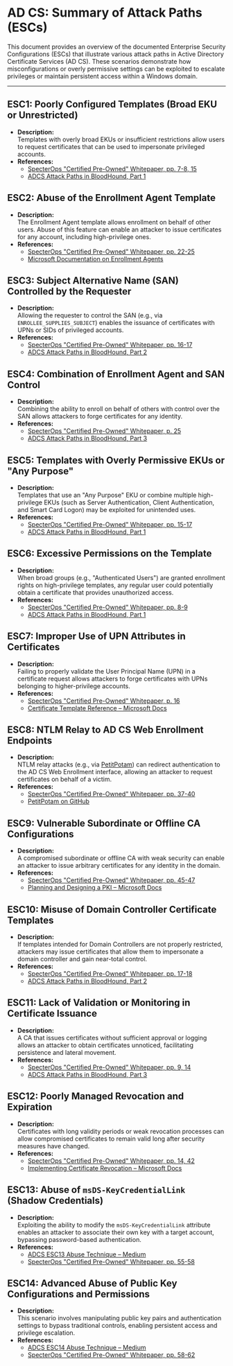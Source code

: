 # AD CS: Summary of Attack Paths (ESCs)

This document provides an overview of the documented Enterprise Security Configurations (ESCs) that illustrate various attack paths in Active Directory Certificate Services (AD CS). These scenarios demonstrate how misconfigurations or overly permissive settings can be exploited to escalate privileges or maintain persistent access within a Windows domain.

---

## ESC1: Poorly Configured Templates (Broad EKU or Unrestricted)
- **Description:**  
  Templates with overly broad EKUs or insufficient restrictions allow users to request certificates that can be used to impersonate privileged accounts.
- **References:**  
  - [SpecterOps "Certified Pre-Owned" Whitepaper, pp. 7-8, 15](https://specterops.io/assets/resources/Certified_Pre-Owned.pdf)  
  - [ADCS Attack Paths in BloodHound, Part 1](https://medium.com/specter-ops-posts/adcs-attack-paths-in-bloodhound-part-1-799f3d3b03cf)

## ESC2: Abuse of the Enrollment Agent Template
- **Description:**  
  The Enrollment Agent template allows enrollment on behalf of other users. Abuse of this feature can enable an attacker to issue certificates for any account, including high-privilege ones.
- **References:**  
  - [SpecterOps "Certified Pre-Owned" Whitepaper, pp. 22-25](https://specterops.io/assets/resources/Certified_Pre-Owned.pdf)  
  - [Microsoft Documentation on Enrollment Agents](https://learn.microsoft.com/en-us/windows-server/administration/certification-authority/manage-certification-authority-role-services#manage-enrollment-agents)

## ESC3: Subject Alternative Name (SAN) Controlled by the Requester
- **Description:**  
  Allowing the requester to control the SAN (e.g., via `ENROLLEE_SUPPLIES_SUBJECT`) enables the issuance of certificates with UPNs or SIDs of privileged accounts.
- **References:**  
  - [SpecterOps "Certified Pre-Owned" Whitepaper, pp. 16-17](https://specterops.io/assets/resources/Certified_Pre-Owned.pdf)  
  - [ADCS Attack Paths in BloodHound, Part 2](https://medium.com/specter-ops-posts/adcs-attack-paths-in-bloodhound-part-2-ac7f925d1547)

## ESC4: Combination of Enrollment Agent and SAN Control
- **Description:**  
  Combining the ability to enroll on behalf of others with control over the SAN allows attackers to forge certificates for any identity.
- **References:**  
  - [SpecterOps "Certified Pre-Owned" Whitepaper, p. 25](https://specterops.io/assets/resources/Certified_Pre-Owned.pdf)  
  - [ADCS Attack Paths in BloodHound, Part 3](https://medium.com/specter-ops-posts/adcs-attack-paths-in-bloodhound-part-3-33efb00856ac)

## ESC5: Templates with Overly Permissive EKUs or "Any Purpose"
- **Description:**  
  Templates that use an "Any Purpose" EKU or combine multiple high-privilege EKUs (such as Server Authentication, Client Authentication, and Smart Card Logon) may be exploited for unintended uses.
- **References:**  
  - [SpecterOps "Certified Pre-Owned" Whitepaper, pp. 15-17](https://specterops.io/assets/resources/Certified_Pre-Owned.pdf)  
  - [ADCS Attack Paths in BloodHound, Part 1](https://medium.com/specter-ops-posts/adcs-attack-paths-in-bloodhound-part-1-799f3d3b03cf)

## ESC6: Excessive Permissions on the Template
- **Description:**  
  When broad groups (e.g., "Authenticated Users") are granted enrollment rights on high-privilege templates, any regular user could potentially obtain a certificate that provides unauthorized access.
- **References:**  
  - [SpecterOps "Certified Pre-Owned" Whitepaper, pp. 8-9](https://specterops.io/assets/resources/Certified_Pre-Owned.pdf)  
  - [ADCS Attack Paths in BloodHound, Part 1](https://medium.com/specter-ops-posts/adcs-attack-paths-in-bloodhound-part-1-799f3d3b03cf)

## ESC7: Improper Use of UPN Attributes in Certificates
- **Description:**  
  Failing to properly validate the User Principal Name (UPN) in a certificate request allows attackers to forge certificates with UPNs belonging to higher-privilege accounts.
- **References:**  
  - [SpecterOps "Certified Pre-Owned" Whitepaper, p. 16](https://specterops.io/assets/resources/Certified_Pre-Owned.pdf)  
  - [Certificate Template Reference – Microsoft Docs](https://learn.microsoft.com/en-us/windows-server/administration/certification-authority/certificate-templates/certificate-template-reference)

## ESC8: NTLM Relay to AD CS Web Enrollment Endpoints
- **Description:**  
  NTLM relay attacks (e.g., via [PetitPotam](https://github.com/topotam/PetitPotam)) can redirect authentication to the AD CS Web Enrollment interface, allowing an attacker to request certificates on behalf of a victim.
- **References:**  
  - [SpecterOps "Certified Pre-Owned" Whitepaper, pp. 37-40](https://specterops.io/assets/resources/Certified_Pre-Owned.pdf)  
  - [PetitPotam on GitHub](https://github.com/topotam/PetitPotam)

## ESC9: Vulnerable Subordinate or Offline CA Configurations
- **Description:**  
  A compromised subordinate or offline CA with weak security can enable an attacker to issue arbitrary certificates for any identity in the domain.
- **References:**  
  - [SpecterOps "Certified Pre-Owned" Whitepaper, pp. 45-47](https://specterops.io/assets/resources/Certified_Pre-Owned.pdf)  
  - [Planning and Designing a PKI – Microsoft Docs](https://learn.microsoft.com/en-us/windows-server/identity/ad-cs/plan/)

## ESC10: Misuse of Domain Controller Certificate Templates
- **Description:**  
  If templates intended for Domain Controllers are not properly restricted, attackers may issue certificates that allow them to impersonate a domain controller and gain near-total control.
- **References:**  
  - [SpecterOps "Certified Pre-Owned" Whitepaper, pp. 17-18](https://specterops.io/assets/resources/Certified_Pre-Owned.pdf)  
  - [ADCS Attack Paths in BloodHound, Part 2](https://medium.com/specter-ops-posts/adcs-attack-paths-in-bloodhound-part-2-ac7f925d1547)

## ESC11: Lack of Validation or Monitoring in Certificate Issuance
- **Description:**  
  A CA that issues certificates without sufficient approval or logging allows an attacker to obtain certificates unnoticed, facilitating persistence and lateral movement.
- **References:**  
  - [SpecterOps "Certified Pre-Owned" Whitepaper, pp. 9, 14](https://specterops.io/assets/resources/Certified_Pre-Owned.pdf)  
  - [ADCS Attack Paths in BloodHound, Part 3](https://medium.com/specter-ops-posts/adcs-attack-paths-in-bloodhound-part-3-33efb00856ac)

## ESC12: Poorly Managed Revocation and Expiration
- **Description:**  
  Certificates with long validity periods or weak revocation processes can allow compromised certificates to remain valid long after security measures have changed.
- **References:**  
  - [SpecterOps "Certified Pre-Owned" Whitepaper, pp. 14, 42](https://specterops.io/assets/resources/Certified_Pre-Owned.pdf)  
  - [Implementing Certificate Revocation – Microsoft Docs](https://learn.microsoft.com/en-us/windows-server/identity/ad-cs/plan/implementing-credential-roaming#revocation-and-renewal)

## ESC13: Abuse of `msDS-KeyCredentialLink` (Shadow Credentials)
- **Description:**  
  Exploiting the ability to modify the `msDS-KeyCredentialLink` attribute enables an attacker to associate their own key with a target account, bypassing password-based authentication.
- **References:**  
  - [ADCS ESC13 Abuse Technique – Medium](https://medium.com/specter-ops-posts/adcs-esc13-abuse-technique-fda4272fbd53)  
  - [SpecterOps "Certified Pre-Owned" Whitepaper, pp. 55-58](https://specterops.io/assets/resources/Certified_Pre-Owned.pdf)

## ESC14: Advanced Abuse of Public Key Configurations and Permissions
- **Description:**  
  This scenario involves manipulating public key pairs and authentication settings to bypass traditional controls, enabling persistent access and privilege escalation.
- **References:**  
  - [ADCS ESC14 Abuse Technique – Medium](https://medium.com/specter-ops-posts/adcs-esc14-abuse-technique-333a004dc2b9)  
  - [SpecterOps "Certified Pre-Owned" Whitepaper, pp. 58-62](https://specterops.io/assets/resources/Certified_Pre-Owned.pdf)
